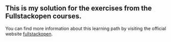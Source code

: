 ## This is my solution for the exercises from the Fullstackopen courses.
You can find more information about this learning path by visiting the official website [fullstackopen](https://fullstackopen.com).



